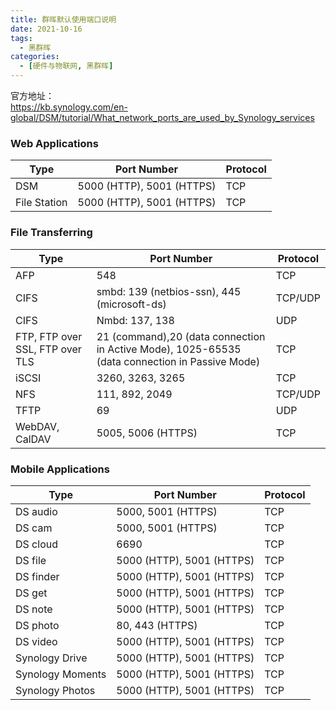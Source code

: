 ```yaml
---
title: 群晖默认使用端口说明
date: 2021-10-16
tags: 
  - 黑群晖
categories:
  - [硬件与物联网, 黑群晖]
---
```




官方地址：  
https://kb.synology.com/en-global/DSM/tutorial/What_network_ports_are_used_by_Synology_services



### Web Applications

Type | Port Number | Protocol
---|--- |---
DSM | 5000 (HTTP), 5001 (HTTPS) | TCP
File Station | 5000 (HTTP), 5001 (HTTPS) | TCP


### File Transferring
Type | Port Number | Protocol
---|--- |---
AFP | 548 | TCP
CIFS | smbd: 139 (netbios-ssn), 445 (microsoft-ds) | TCP/UDP
CIFS | Nmbd: 137, 138 | UDP
FTP, FTP over SSL, FTP over TLS | 21 (command),20 (data connection in Active Mode), 1025-65535 (data connection in Passive Mode) | TCP 
iSCSI | 3260, 3263, 3265 | TCP
NFS | 111, 892, 2049 | TCP/UDP
TFTP | 69 | UDP
WebDAV, CalDAV | 5005, 5006 (HTTPS) | TCP



### Mobile Applications
Type | Port Number | Protocol
---|--- |---
DS audio | 5000, 5001 (HTTPS) | TCP
DS cam | 5000, 5001 (HTTPS) | TCP
DS cloud | 6690 | TCP
DS file | 5000 (HTTP), 5001 (HTTPS) | TCP
DS finder | 5000 (HTTP), 5001 (HTTPS) | TCP
DS get | 5000 (HTTP), 5001 (HTTPS) | TCP
DS note | 5000 (HTTP), 5001 (HTTPS) | TCP
DS photo | 80, 443 (HTTPS) | TCP
DS video | 5000 (HTTP), 5001 (HTTPS) | TCP
Synology Drive | 5000 (HTTP), 5001 (HTTPS) | TCP
Synology Moments | 5000 (HTTP), 5001 (HTTPS) | TCP
Synology Photos | 5000 (HTTP), 5001 (HTTPS) | TCP

